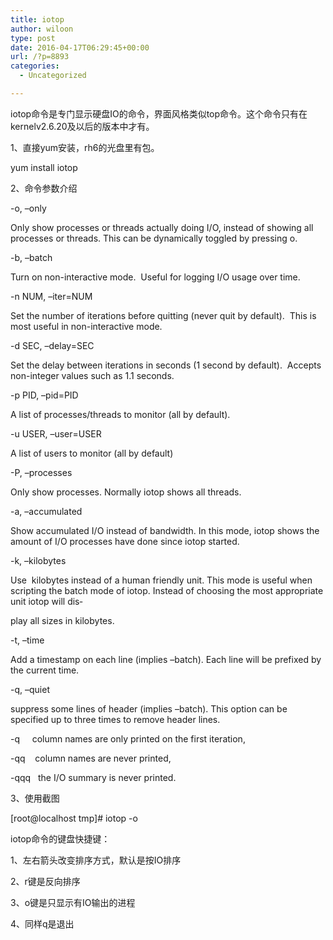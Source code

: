 ```yaml
---
title: iotop
author: wiloon
type: post
date: 2016-04-17T06:29:45+00:00
url: /?p=8893
categories:
  - Uncategorized

---
```


  
iotop命令是专门显示硬盘IO的命令，界面风格类似top命令。这个命令只有在kernelv2.6.20及以后的版本中才有。
  
1、直接yum安装，rh6的光盘里有包。
  
yum install iotop
  
2、命令参数介绍
  
-o, &#8211;only
  
Only show processes or threads actually doing I/O, instead of showing all processes or threads. This can be dynamically toggled by pressing o.
  
-b, &#8211;batch
  
Turn on non-interactive mode.  Useful for logging I/O usage over time.
  
-n NUM, &#8211;iter=NUM
  
Set the number of iterations before quitting (never quit by default).  This is most useful in non-interactive mode.
  
-d SEC, &#8211;delay=SEC
  
Set the delay between iterations in seconds (1 second by default).  Accepts non-integer values such as 1.1 seconds.
  
-p PID, &#8211;pid=PID
  
A list of processes/threads to monitor (all by default).
  
-u USER, &#8211;user=USER
  
A list of users to monitor (all by default)
  
-P, &#8211;processes
  
Only show processes. Normally iotop shows all threads.
  
-a, &#8211;accumulated
  
Show accumulated I/O instead of bandwidth. In this mode, iotop shows the amount of I/O processes have done since iotop started.
  
-k, &#8211;kilobytes
  
Use  kilobytes instead of a human friendly unit. This mode is useful when scripting the batch mode of iotop. Instead of choosing the most appropriate unit iotop will dis‐
  
play all sizes in kilobytes.
  
-t, &#8211;time
  
Add a timestamp on each line (implies &#8211;batch). Each line will be prefixed by the current time.
  
-q, &#8211;quiet
  
suppress some lines of header (implies &#8211;batch). This option can be specified up to three times to remove header lines.
  
-q     column names are only printed on the first iteration,
  
-qq    column names are never printed,
  
-qqq   the I/O summary is never printed.
  
3、使用截图
  
[root@localhost tmp]# iotop -o
  
iotop命令的键盘快捷键：
  
1、左右箭头改变排序方式，默认是按IO排序
  
2、r键是反向排序
  
3、o键是只显示有IO输出的进程
  
4、同样q是退出